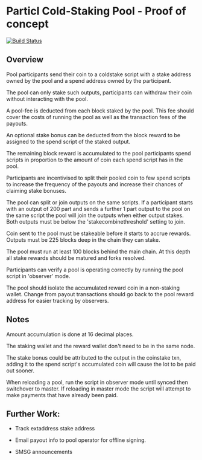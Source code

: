 
# Particl Cold-Staking Pool - Proof of concept

[![Build Status](https://travis-ci.org/particl/coldstakepool.svg?branch=master)](https://travis-ci.org/particl/coldstakepool)

## Overview

Pool participants send their coin to a coldstake script with a stake
address owned by the pool and a spend address owned by the participant.

The pool can only stake such outputs, participants can withdraw their
coin without interacting with the pool.


A pool-fee is deducted from each block staked by the pool. This fee
should cover the costs of running the pool as well as the transaction
fees of the payouts.

An optional stake bonus can be deducted from the block reward to be
assigned to the spend script of the staked output.

The remaining block reward is accumulated to the pool participants
spend scripts in proportion to the amount of coin each spend script has
in the pool.


Participants are incentivised to split their pooled coin to few spend
scripts to increase the frequency of the payouts and increase their
chances of claiming stake bonuses.

The pool can split or join outputs on the same scripts.  If a
participant starts with an output of 200 part and sends a further 1
part output to the pool on the same script the pool will join the
outputs when either output stakes. Both outputs must be below the
'stakecombinethreshold' setting to join.


Coin sent to the pool must be stakeable before it starts to accrue
rewards. Outputs must be 225 blocks deep in the chain they can stake.





The pool must run at least 100 blocks behind the main chain.  At this
depth all stake rewards should be matured and forks resolved.


Participants can verify a pool is operating correctly by running the
pool script in 'observer' mode.


The pool should isolate the accumulated reward coin in a non-staking
wallet. Change from payout transactions should go back to the pool
reward address for easier tracking by observers.


## Notes

Amount accumulation is done at 16 decimal places.

The staking wallet and the reward wallet don't need to be in the same
node.

The stake bonus could be attributed to the output in the coinstake txn,
adding it to the spend script's accumulated coin will cause the lot to
be paid out sooner.


When reloading a pool, run the script in observer mode until synced
then switchover to master. If reloading in master mode the script will
attempt to make payments that have already been paid.


## Further Work:

- Track extaddress stake address

- Email payout info to pool operator for offline signing.

- SMSG announcements
